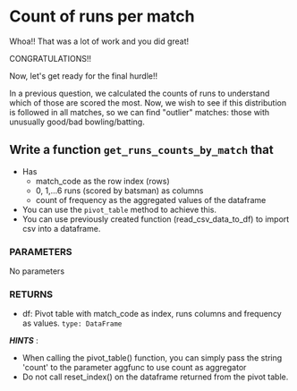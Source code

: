 # Count of runs per match

Whoa!! That was a lot of work and you did great!

CONGRATULATIONS!!

Now, let's get ready for the final hurdle!!

In a previous question, we calculated the counts of runs to understand which of those are scored the most. Now, we wish to see if this distribution is followed in all matches, so we can find "outlier" matches: those with unusually good/bad bowling/batting.

## Write a function `get_runs_counts_by_match` that

* Has
  * match_code as the row index (rows)
  * 0, 1,...6 runs (scored by batsman) as columns
  * count of frequency as the aggregated values of the dataframe
* You can use the `pivot_table` method to achieve this.
* You can use previously created function (read_csv_data_to_df) to import csv into a dataframe.

### PARAMETERS 
No parameters

### RETURNS
- df: Pivot table with match_code as index, runs columns and frequency as values. `type: DataFrame`

_**HINTS**_ : 

* When calling the pivot_table() function, you can simply pass the string 'count' to the parameter aggfunc to use count as aggregator
* Do not call reset_index() on the dataframe returned from the pivot table.
